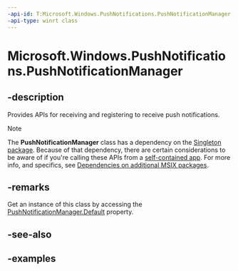 ```yaml
---
-api-id: T:Microsoft.Windows.PushNotifications.PushNotificationManager
-api-type: winrt class
---
```


# Microsoft.Windows.PushNotifications.PushNotificationManager

<!--
public sealed class PushNotificationManager
-->

## -description

Provides APIs for receiving and registering to receive push notifications.

> [!NOTE]
> The **PushNotificationManager** class has a dependency on the [Singleton package](/windows/apps/windows-app-sdk/deployment-architecture#singleton-package). Because of that dependency, there are certain considerations to be aware of if you're calling these APIs from a [self-contained app](/windows/apps/package-and-deploy/deploy-overview). For more info, and specifics, see [Dependencies on additional MSIX packages](/windows/apps/package-and-deploy/self-contained-deploy/deploy-self-contained-apps#dependencies-on-additional-msix-packages).

## -remarks

Get an instance of this class by accessing the [PushNotificationManager.Default](xref:Microsoft.Windows.PushNotifications.PushNotificationManager.Default) property.

## -see-also

## -examples
